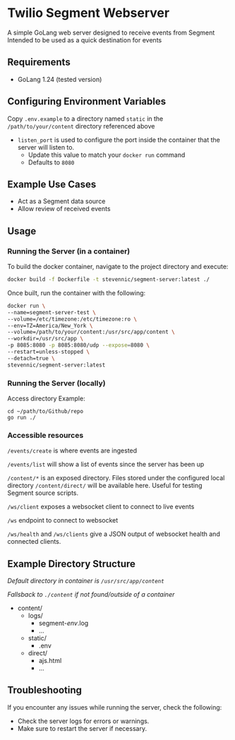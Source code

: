 **Twilio Segment Webserver**
==========================

A simple GoLang web server designed to receive events from Segment
Intended to be used as a quick destination for events

**Requirements**
---------------

* GoLang 1.24 (tested version)


**Configuring Environment Variables**
-------------------------------

Copy `.env.example` to a directory named `static` in the `/path/to/your/content` directory referenced above

- `listen_port` is used to configure the port inside the container that the server will listen to.
  - Update this value to match your `docker run` command
  - Defaults to `8080`


**Example Use Cases**
--------------------

* Act as a Segment data source
* Allow review of received events


**Usage**
-----

### Running the Server (in a container)

To build the docker container, navigate to the project directory and execute:
```bash
docker build -f Dockerfile -t stevennic/segment-server:latest ./
```

Once built, run the container with the following:
```bash
docker run \
--name=segment-server-test \
--volume=/etc/timezone:/etc/timezone:ro \
--env=TZ=America/New_York \
--volume=/path/to/your/content:/usr/src/app/content \
--workdir=/usr/src/app \
-p 8085:8080 -p 8085:8080/udp --expose=8080 \
--restart=unless-stopped \
--detach=true \
stevennic/segment-server:latest
```

### Running the Server (locally)

Access directory
Example:
```
cd ~/path/to/Github/repo
go run ./
```

### Accessible resources

`/events/create` is where events are ingested

`/events/list` will show a list of events since the server has been up

`/content/*` is an exposed directory. Files stored under the configured local directory `/content/direct/` will be available here. Useful for testing Segment source scripts.

`/ws/client` exposes a websocket client to connect to live events

`/ws` endpoint to connect to websocket

`/ws/health` and `/ws/clients` give a JSON output of websocket health and connected clients.


**Example Directory Structure**
--------------------
*Default directory in container is `/usr/src/app/content`*

*Fallsback to `./content` if not found/outside of a container*

* content/
  * logs/
    * segment-*env*.log
    * ...
  * static/
    * .env
  * direct/
    * ajs.html
    * ...


**Troubleshooting**
---------------

If you encounter any issues while running the server, check the following:

* Check the server logs for errors or warnings.
* Make sure to restart the server if necessary.
